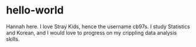 # hello-world

Hannah here. I love Stray Kids, hence the username cb97s.
I study Statistics and Korean, and I would love to progress on my crippling data analysis skills.
